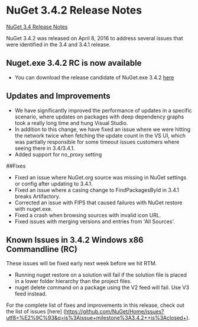 # NuGet 3.4.2 Release Notes

[NuGet 3.4 Release Notes](nuget-3.4) 

NuGet 3.4.2 was released on April 8, 2016 to address several issues that were identified in the 3.4 and 3.4.1 release.

## Nuget.exe 3.4.2 RC is now available
* You can download the release candidate of NuGet.exe 3.4.2 [here]()

## Updates and Improvements

* We have significantly improved the performance of updates in a specific scenario, where updates on packages with deep dependency graphs took a really long time and hung Visual Studio.
* In addition to this change, we have fixed an issue where we were hitting the network twice when fetching the update count in the VS UI, which was partially responsible for some timeout issues customers where seeing there in 3.4/3.4.1.
* Added support for no_proxy setting

##Fixes

* Fixed an issue where NuGet.org source was missing in NuGet settings or config after updating to 3.4.1.
* Fixed an issue where a casing change to FindPackagesById in 3.4.1 breaks Artifactory.
* Corrected an issue with FIPS that caused failures with NuGet restore with nuget.exe.
* Fixed a crash when browsing sources with invalid icon URL.
* Fixed issues with merging versions and entries from 'All Sources'.

## Known Issues in 3.4.2 Windows x86 Commandline (RC) 

These issues will be fixed early next week before we hit RTM.

*  Running nuget restore on a solution will fail if the solution file is placed in a lower folder hierarchy than the project files.
*  nuget delete command on a package using the V2 feed will fail. Use V3 feed instead.


For the complete list of fixes and improvements in this release, check out the list of issues [here] (https://github.com/NuGet/Home/issues?utf8=%E2%9C%93&q=is%3Aissue+milestone%3A3.4.2++is%3Aclosed+).
